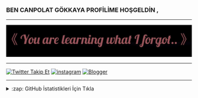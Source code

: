 ### BEN CANPOLAT GÖKKAYA PROFİLİME HOŞGELDİN ,

-------------------------------------------------------------------------------------------------------------------------------------
<img src="https://github.com/coderbycanpolat/coderbycanpolat/blob/main/profil.jpg" width="auto">





-------------------------------------------------------------------------------------------------------------------------------------

[![Twitter Takip Et](https://img.shields.io/twitter/follow/canpolatgkky?color=1DA1F2&logo=twitter&style=for-the-badge)](https://twitter.com/intent/follow?original_referer=https%3A%2F%2Fgithub.com%2Fcanpolatgkky&screen_name=canpolatgkky)
[![instagram](https://img.shields.io/badge/-Instagram-C13584?style=flat-quare&labelColor=C13584&logo=instagram&logoColor=white&https://instagram.com/canpolatgkky=https://instagram.com/canpolatgkky)](https://instagram.com/canpolatgkky) 
[![Blogger](https://img.shields.io/badge/-Blogger-FF9800?style=flat-quare&labelColor=FF9800&logo=Blogger&logoColor=white&https://canpolatgkky.blogspot.com=https://canpolatgkky.blogspot.com)](https://canpolatgkky.blogspot.com)


--------------------------------------------------------------------------------------------------------------------------------------


<details>
  <summary>:zap: GitHub İstatistikleri İçin Tıkla</summary>

  <img align="left" alt="coderbycanpolat's GitHub Stats" src="https://github-readme-stats.vercel.app/api?username=coderbycanpolat&show_icons=true&theme=gradient" />

</details>

[website]: https://canpolatgkky.blogspot.com
[twitter]: https://twitter.com/canpolatgkky
[instagram]: https://instagram.com/canpolatgkky
[telegram]: https://t.me/androedit

 
 
 
